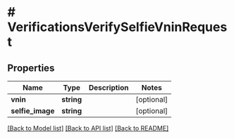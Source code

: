 # # VerificationsVerifySelfieVninRequest

## Properties

Name | Type | Description | Notes
------------ | ------------- | ------------- | -------------
**vnin** | **string** |  | [optional]
**selfie_image** | **string** |  | [optional]

[[Back to Model list]](../../README.md#models) [[Back to API list]](../../README.md#endpoints) [[Back to README]](../../README.md)
